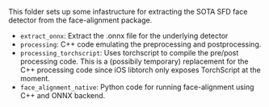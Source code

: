 This folder sets up some infastructure for extracting the SOTA SFD face detector from the face-alignment package.

* `extract_onnx`: Extract the .onnx file for the underlying detector
* `processing`: C++ code emulating the preprocessing and postprocessing.
* `processing_torchscript`: Uses torchscript to compile the pre/post processing code. This is a (possibily temporary)
  replacement for the C++ processing code since iOS libtorch only exposes TorchScript at the moment.
* `face_alignment_native`: Python code for running face-alignment using C++ and ONNX backend.
